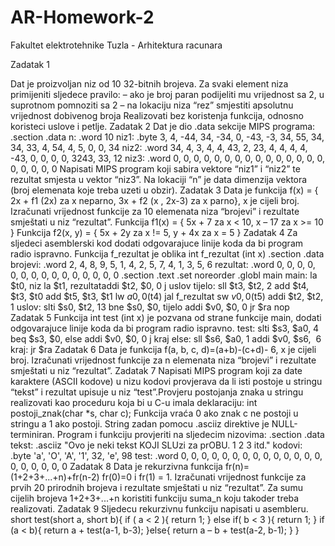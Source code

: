 # AR-Homework-2
Fakultet elektrotehnike Tuzla - Arhitektura racunara

Zadatak 1

Dat je proizvoljan niz od 10 32-bitnih brojeva. Za svaki element niza primijeniti sljedece
pravilo:
– ako je broj paran podijeliti mu vrijednost sa 2, u suprotnom pomnoziti sa 2
– na lokaciju niza “rez” smjestiti apsolutnu vrijednost dobivenog broja
Realizovati bez koristenja funkcija, odnosno koristeci uslove i petlje.
Zadatak 2
Dat je dio .data sekcije MIPS programa:
.section .data
n: .word 10
niz1: .byte 3, 4, -44, 34, -34, 0, -43, -3, 34, 55, 34, 34, 33, 4, 54, 4, 5, 0, 0, 34
niz2: .word 34, 4, 3, 4, 4, 43, 2, 23, 4, 4, 4, 4, -43, 0, 0, 0, 0, 3243, 33, 12
niz3: .word 0, 0, 0, 0, 0, 0, 0, 0, 0, 0, 0, 0, 0, 0, 0, 0, 0, 0, 0, 0
Napisati MIPS program koji sabira vektore “niz1” i “niz2” te rezultat smjesta u vektor “niz3”.
Na lokaciji “n” je data dimenzija vektora (broj elemenata koje treba uzeti u obzir).
Zadatak 3
Data je funkcija f(x) = { 2x + f1 (2x) za x neparno, 3x + f2 (x , 2x-3) za x parno}, x je cijeli broj.
Izračunati vrijednost funkcije za 10 elemenata niza “brojevi” i rezultate smještati u niz
“rezultat”.
Funkcija f1(x) = { 5x + 7 za x < 10, x – 17 za x >= 10 }
Funkcija f2(x, y) = { 5x + 2y za x != 5, y + 4x za x = 5 }
Zadatak 4
Za sljedeci asemblerski kod dodati odgovarajuce linije koda da bi program radio ispravno.
Funkcija f_rezultat je oblika int f_rezultat (int x)
.section .data
brojevi: .word 2, 4, 8, 9, 5, 1, 4, 2, 5, 7, 4, 1, 3, 5, 6
rezultat: .word 0, 0, 0, 0, 0, 0, 0, 0, 0, 0, 0, 0, 0, 0, 0
.section .text
.set noreorder
.globl main
main:
la $t0, niz
la $t1, rezultataddi $t2, $0, 0
j uslov
tijelo:
sll $t3, $t2, 2
add $t4, $t3, $t0
add $t5, $t3, $t1
lw $a0, 0($t4)
jal f_rezultat
sw $v0, 0($t5)
addi $t2, $t2, 1
uslov:
slti $s0, $t2, 13
bne $s0, $0, tijelo
addi $v0, $0, 0
jr $ra
nop
Zadatak 5
Funkcija int test (int x) je pozvana od strane funkcije main, dodati odgovarajuce linije koda
da bi program radio ispravno.
test:
slti $s3, $a0, 4
beq $s3, $0, else
addi $v0, $0, 0
j kraj
else:
sll $s6, $a0, 1
addi $v0, $s6, ​ 6
kraj:
jr $ra
Zadatak 6
Data je funkcija f(a, b, c, d)=(a+b)-(c+d)- 6, x je cijeli broj. Izračunati vrijednost funkcije za n
elemenata niza “brojevi” i rezultate smještati u niz “rezultat”.
Zadatak 7
Napisati MIPS program koji za date karaktere (ASCII kodove) u nizu kodovi
provjerava da li isti postoje u stringu “tekst” i rezultat upisuje u niz “test”.Provjeru postojanja znaka u stringu realizovati kao proceduru koja bi u C-u imala
deklaraciju:
int postoji_znak(char *s, char c);
Funkcija vraća 0 ako znak c ne postoji u stringu a 1 ako postoji. String zadan
pomocu .asciiz direktive je NULL-terminiran. Program i funkciju provjeriti na
sljedecim nizovima:
.section .data
tekst: .asciiz "Ovo je neki tekst KOJI SLUzi za prOBU. 1 2 3 itd."
kodovi: .byte 'a', 'O', 'A', '1', 32, 'e', 98
test: .word 0, 0, 0, 0, 0, 0, 0, 0, 0, 0, 0, 0, 0, 0, 0, 0, 0, 0, 0, 0
Zadatak 8
Data je rekurzivna funkcija
fr(n)=(1+2+3+...+n)+fr(n-2)
fr(0)=0 i fr(1) = 1.
Izračunati vrijednost funkcije za prvih 20 prirodnih brojeva i rezultate smještati u niz
“rezultat”. Za sumu cijelih brojeva 1+2+3+...+n koristiti funkciju suma_n koju takoder treba
realizovati.
Zadatak 9
Sljedecu rekurzivnu funkciju napisati u asembleru.
short test(short a, short b){
if ( a < 2 ){
return 1;
}
else if( b < 3 ){
return 1;
}
if (a < b){
return a + test(a-1, b-3);
}else{
return a – b + test(a-2, b-1);
}
}
 
